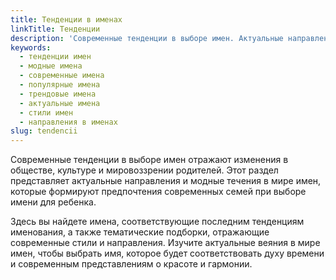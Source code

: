 ```yaml
---
title: Тенденции в именах
linkTitle: Тенденции
description: 'Современные тенденции в выборе имен. Актуальные направления в именовании детей, популярные стили и модные течения в мире имен.'
keywords:
  - тенденции имен
  - модные имена
  - современные имена
  - популярные имена
  - трендовые имена
  - актуальные имена
  - стили имен
  - направления в именах
slug: tendencii
---
```


Современные тенденции в выборе имен отражают изменения в обществе, культуре и мировоззрении родителей. Этот раздел представляет актуальные направления и модные течения в мире имен, которые формируют предпочтения современных семей при выборе имени для ребенка.

Здесь вы найдете имена, соответствующие последним тенденциям именования, а также тематические подборки, отражающие современные стили и направления. Изучите актуальные веяния в мире имен, чтобы выбрать имя, которое будет соответствовать духу времени и современным представлениям о красоте и гармонии.
